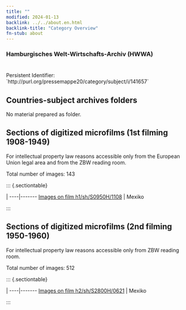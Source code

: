 ```yaml
---
title: ""
modified: 2024-01-13
backlink: ../../about.en.html
backlink-title: "Category Overview"
fn-stub: about
---
```


### Hamburgisches Welt-Wirtschafts-Archiv (HWWA)

# 

<div class="hint">Persistent Identifier: `http://purl.org/pressemappe20/category/subject/i/141657`</div>







## Countries-subject archives folders





No material prepared as folder.



<a id="filmsections" />

## Sections of digitized microfilms (1st filming 1908-1949)

<p>For intellectual property law reasons accessible only from the European Union legal area and from the ZBW reading room.</p>



<p>Total number of images: 143</p>




::: {.sectiontable}

 | 
----|-------
<a class="btn" href="https://pm20.zbw.eu/film/h1/sh/S0950H/1108" rel="nofollow">Images on film h1/sh/S0950H/1108</a> | Mexiko


:::




## Sections of digitized microfilms (2nd filming 1950-1960)

<p>For intellectual property law reasons accessible only from ZBW reading room.</p>



<p>Total number of images: 512</p>




::: {.sectiontable}

 | 
----|-------
<a class="btn" href="https://pm20.zbw.eu/film/h2/sh/S2800H/0621" rel="nofollow">Images on film h2/sh/S2800H/0621</a> | Mexiko


:::
















